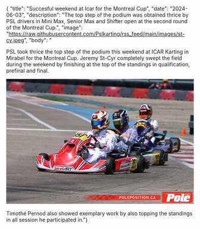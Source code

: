 {
  "title": "Succesful weekend at Icar for the Montreal Cup",
  "date": "2024-06-03",
  "description": "The top step of the podium was obtained thrice by PSL drivers in Mini Max, Senior Max and Shifter open at the second round of the Montreal Cup.",
  "image": "https://raw.githubusercontent.com/Pslkarting/rss_feed/main/images/st-cy.jpeg",
  "body": "<p>PSL took thrice the top step of the podium this weekend at ICAR Karting in Mirabel for the Montreal Cup. Jeremy St-Cyr completely swept the field during the weekend by finishing at the top of the standings in qualification, prefinal and final.</p><p><img src='https://raw.githubusercontent.com/Pslkarting/rss_feed/main/images/pernod_icar.jpeg'></p> Timothé Pernod also showed exemplary work by also topping the standings in all session he participated in."}
